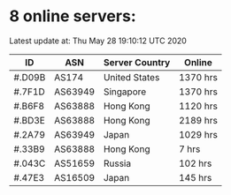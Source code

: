 # 8 online servers:

Latest update at: Thu May 28 19:10:12 UTC 2020

| ID | ASN | Server Country | Online |
| -- | --- | -------------- | ------ |
| #.D09B | AS174 | United States | 1370 hrs |
| #.7F1D | AS63949 | Singapore | 1370 hrs |
| #.B6F8 | AS63888 | Hong Kong | 1120 hrs |
| #.BD3E | AS63888 | Hong Kong | 2189 hrs |
| #.2A79 | AS63949 | Japan | 1029 hrs |
| #.33B9 | AS63888 | Hong Kong | 7 hrs |
| #.043C | AS51659 | Russia | 102 hrs |
| #.47E3 | AS16509 | Japan | 145 hrs |

